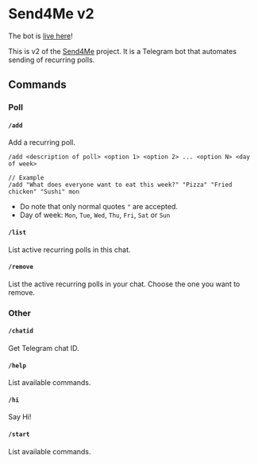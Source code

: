 # Send4Me v2

The bot is [live here](https://t.me/Send4Me2Bot)!

This is v2 of the [Send4Me](https://github.com/szenius/send4me) project. It is a Telegram bot that automates sending of recurring polls.

## Commands

### Poll

#### `/add`

Add a recurring poll.

```text
/add <description of poll> <option 1> <option 2> ... <option N> <day of week>

// Example
/add "What does everyone want to eat this week?" "Pizza" "Fried chicken" "Sushi" mon
```

- Do note that only normal quotes `"` are accepted.
- Day of week: `Mon`, `Tue`, `Wed`, `Thu`, `Fri`, `Sat` or `Sun`

#### `/list`

List active recurring polls in this chat.

#### `/remove`

List the active recurring polls in your chat. Choose the one you want to remove.

### Other

#### `/chatid`

Get Telegram chat ID.

#### `/help`

List available commands.

#### `/hi`

Say Hi!

#### `/start`

List available commands.
